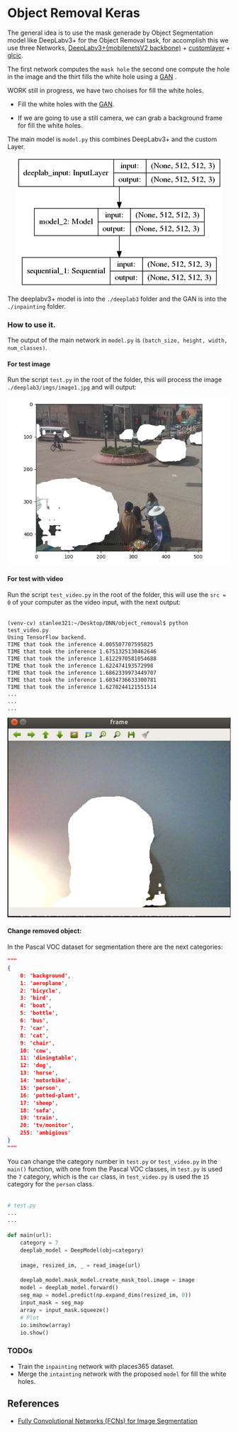 # Object Removal Keras

The general idea is to use the mask generade by Object Segmentation model like DeepLabv3+ for the Object Removal task, for accomplish this we use three Networks, [DeepLabv3+(mobilenetsV2 backbone)](https://github.com/stanlee321/object-removal-tensorflow/tree/master/deeplab3) + [customlayer](https://www.tensorflow.org/tutorials/eager/custom_layers) + [glcic](https://github.com/stanlee321/object-removal-tensorflow/tree/master/inpainting).

The first network computes the `mask hole` the second one compute the hole in the image  and the thirt fills the white hole using a [GAN](https://github.com/stanlee321/object-removal-tensorflow/tree/master/inpainting) .

WORK still in progress, we have two choises for fill the white holes.

* Fill the white holes with the [GAN](https://github.com/stanlee321/object-removal-tensorflow/tree/master/inpainting).

* If we are going to use a still camera, we can grab a background frame for fill the white holes.

The main model is `model.py` this combines DeepLabv3+  and the custom Layer.
<div style="text-align:center"><img src ="generator_deeplab.png" /></div>

The deeplabv3+ model is into the `./deeplab3` folder and the GAN is into the `./inpainting` folder.

### How to use it.

The output of the main network in `model.py` is `(batch_size, height, width, num_classes)`. 

#### For test image

Run the script `test.py` in the root of the folder, this will process the image ` ./deeplab3/imgs/image1.jpg` and will output:

<div style="text-align:center"><img src ="./images/test.png" /></div>

#### For test with video

Run the script `test_video.py` in the root of the folder, this will use the `src = 0` of your computer as the video input, with the next output:


```console

(venv-cv) stanlee321:~/Desktop/DNN/object_removal$ python test_video.py 
Using TensorFlow backend.
TIME that took the inference 4.005507707595825
TIME that took the inference 1.6751325130462646
TIME that took the inference 1.6122970581054688
TIME that took the inference 1.622474193572998
TIME that took the inference 1.6862339973449707
TIME that took the inference 1.6034736633300781
TIME that took the inference 1.6270244121551514
...
...
...

```
<div style="text-align:center"><img src ="./images/test_video.png" /></div>


#### Change removed object:

In the Pascal VOC dataset for segmentation there are the next categories:

```JSON
"""
{
    0: 'background',
    1: 'aeroplane',
    2: 'bicycle',
    3: 'bird',
    4: 'boat',
    5: 'bottle',
    6: 'bus',
    7: 'car',
    8: 'cat',
    9: 'chair',
    10: 'cow',
    11: 'diningtable',
    12: 'dog',
    13: 'horse',
    14: 'motorbike',
    15: 'person',
    16: 'potted-plant',
    17: 'sheep',
    18: 'sofa',
    19: 'train',
    20: 'tv/monitor',
    255: 'ambigious'
}
"""
```

You can change the category number in `test.py` or `test_video.py` in the `main()` function, with one from the Pascal VOC classes, in `test.py` is  used the `7` category, which is the `car` class, in `test_video.py` is used the `15` category for the `person` class.


```python

# test.py
...
...

def main(url):
    category = 7
    deeplab_model = DeepModel(obj=category)

    image, resized_im, _ = read_image(url)
    
    deeplab_model.mask_model.create_mask_tool.image = image
    model = deeplab_model.forward()
    seg_map = model.predict(np.expand_dims(resized_im, 0))
    input_mask = seg_map
    array = input_mask.squeeze()
    # Plot
    io.imshow(array)
    io.show()
```



### TODOs
* Train the `inpainting` network with places365 dataset.
* Merge the `intainting` network with the  proposed `model` for fill the white holes.

## References

* [Fully Convolutional Networks (FCNs) for Image Segmentation](http://warmspringwinds.github.io/tensorflow/tf-slim/2017/01/23/fully-convolutional-networks-(fcns)-for-image-segmentation/)